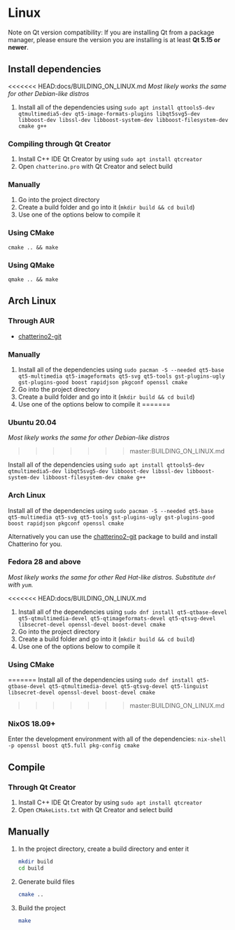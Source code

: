 # Linux

Note on Qt version compatibility: If you are installing Qt from a package manager, please ensure the version you are installing is at least **Qt 5.15 or newer**.

## Install dependencies

<<<<<<< HEAD:docs/BUILDING_ON_LINUX.md
_Most likely works the same for other Debian-like distros_

1. Install all of the dependencies using `sudo apt install qttools5-dev qtmultimedia5-dev qt5-image-formats-plugins libqt5svg5-dev libboost-dev libssl-dev libboost-system-dev libboost-filesystem-dev cmake g++`

### Compiling through Qt Creator

1. Install C++ IDE Qt Creator by using `sudo apt install qtcreator`
1. Open `chatterino.pro` with Qt Creator and select build

### Manually

1. Go into the project directory
1. Create a build folder and go into it (`mkdir build && cd build`)
1. Use one of the options below to compile it

### Using CMake

`cmake .. && make`

### Using QMake

`qmake .. && make`

## Arch Linux

### Through AUR

- [chatterino2-git](https://aur.archlinux.org/packages/chatterino2-git/)

### Manually

1. Install all of the dependencies using `sudo pacman -S --needed qt5-base qt5-multimedia qt5-imageformats qt5-svg qt5-tools gst-plugins-ugly gst-plugins-good boost rapidjson pkgconf openssl cmake`
1. Go into the project directory
1. Create a build folder and go into it (`mkdir build && cd build`)
1. Use one of the options below to compile it
=======
### Ubuntu 20.04

_Most likely works the same for other Debian-like distros_
>>>>>>> master:BUILDING_ON_LINUX.md

Install all of the dependencies using `sudo apt install qttools5-dev qtmultimedia5-dev libqt5svg5-dev libboost-dev libssl-dev libboost-system-dev libboost-filesystem-dev cmake g++`

### Arch Linux

Install all of the dependencies using `sudo pacman -S --needed qt5-base qt5-multimedia qt5-svg qt5-tools gst-plugins-ugly gst-plugins-good boost rapidjson pkgconf openssl cmake`

Alternatively you can use the [chatterino2-git](https://aur.archlinux.org/packages/chatterino2-git/) package to build and install Chatterino for you.

### Fedora 28 and above

_Most likely works the same for other Red Hat-like distros. Substitute `dnf` with `yum`._

<<<<<<< HEAD:docs/BUILDING_ON_LINUX.md
1. Install all of the dependencies using `sudo dnf install qt5-qtbase-devel qt5-qtmultimedia-devel qt5-qtimageformats-devel qt5-qtsvg-devel libsecret-devel openssl-devel boost-devel cmake`
1. Go into the project directory
1. Create a build folder and go into it (`mkdir build && cd build`)
1. Use one of the options below to compile it

### Using CMake
=======
Install all of the dependencies using `sudo dnf install qt5-qtbase-devel qt5-qtmultimedia-devel qt5-qtsvg-devel qt5-linguist libsecret-devel openssl-devel boost-devel cmake`
>>>>>>> master:BUILDING_ON_LINUX.md

### NixOS 18.09+

Enter the development environment with all of the dependencies: `nix-shell -p openssl boost qt5.full pkg-config cmake`

## Compile

### Through Qt Creator

1. Install C++ IDE Qt Creator by using `sudo apt install qtcreator`
1. Open `CMakeLists.txt` with Qt Creator and select build

## Manually

1. In the project directory, create a build directory and enter it
   ```sh
   mkdir build
   cd build
   ```
1. Generate build files
   ```sh
   cmake ..
   ```
1. Build the project
   ```sh
   make
   ```
